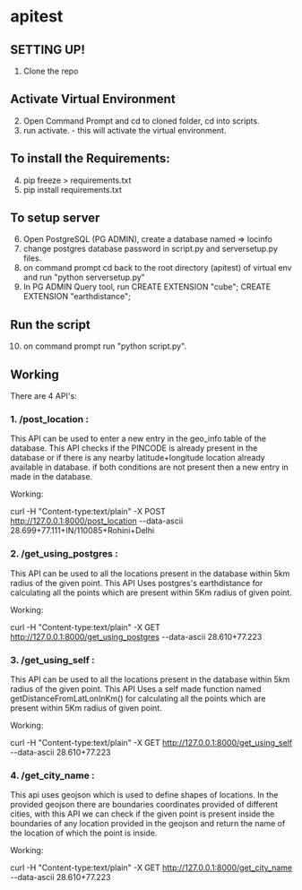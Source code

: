 # apitest
## SETTING UP!

1. Clone the repo

## Activate Virtual Environment

2. Open Command Prompt and cd to cloned folder, cd into scripts.
3. run activate. - this will activate the virtual environment.

## To install the Requirements:

4. pip freeze > requirements.txt
5. pip install requirements.txt

## To setup server

6. Open PostgreSQL (PG ADMIN), create a database named => locinfo
7. change postgres database password in script.py and serversetup.py files.
8. on command prompt cd back to the root directory (apitest) of virtual env and run "python serversetup.py"
9. In PG ADMIN Query tool, run
    CREATE EXTENSION "cube";
    CREATE EXTENSION "earthdistance";

## Run the script

10. on command prompt run "python script.py".

## Working

There are 4 API's:

### 1. /post_location :

This API can be used to enter a new entry in the geo_info table of the database.
This API checks if the PINCODE is already present in the database or if there is any nearby latitude+longitude location already available in database. if both conditions are not present then a new entry in made in the database.

Working:

curl -H "Content-type:text/plain" -X POST http://127.0.0.1:8000/post_location --data-ascii 28.699+77.111+IN/110085+Rohini+Delhi

### 2. /get_using_postgres :

This API can be used to all the locations present in the database within 5km radius of the given point. This API Uses postgres's earthdistance for calculating all the points which are present within 5Km radius of given point.

Working:

curl -H "Content-type:text/plain" -X GET http://127.0.0.1:8000/get_using_postgres --data-ascii 28.610+77.223


### 3. /get_using_self :

This API can be used to all the locations present in the database within 5km radius of the given point. This API Uses a self made function named getDistanceFromLatLonInKm() for calculating all the points which are present within 5Km radius of given point.

Working:

curl -H "Content-type:text/plain" -X GET http://127.0.0.1:8000/get_using_self --data-ascii 28.610+77.223

### 4. /get_city_name :

This api uses geojson which is used to define shapes of locations. In the provided geojson there are boundaries coordinates provided of different cities, with this API we can check if the given point is present inside the boundaries of any location provided in the geojson and return the name of the location of which the point is inside.

Working:

curl -H "Content-type:text/plain" -X GET http://127.0.0.1:8000/get_city_name --data-ascii 28.610+77.223
